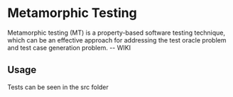 # Metamorphic Testing

Metamorphic testing (MT) is a property-based software testing technique, which can be an effective approach for addressing the test oracle problem and test case generation problem. -- WIKI

## Usage

Tests can be seen in the src folder
